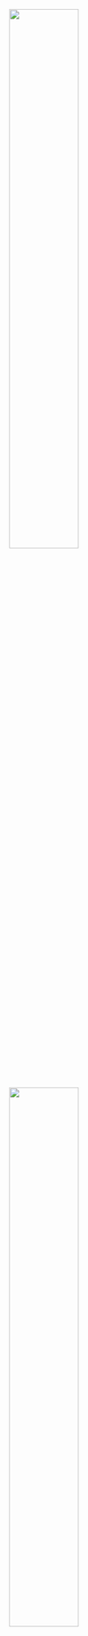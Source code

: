   <img height="50%" src="https://github-readme-stats.vercel.app/api?username=rcaferati&show_icons=true&theme=tokyonight&include_all_commits=true&count_private=true"/>
  <img height="50%" src="https://github-readme-stats.vercel.app/api/top-langs/?username=rcaferati&layout=compact&langs_count=6&theme=tokyonight"/>

